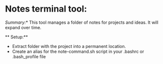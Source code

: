# Notes terminal tool:
*Summary:** 
This tool manages a folder of notes for projects and ideas. It will expand over time.

** Setup:**
* Extract folder with the project into a permanent location.
* Create an alias for the note-command.sh script in your .bashrc or .bash_profile file


